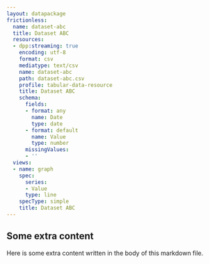 ```yaml
---
layout: datapackage
frictionless:
  name: dataset-abc
  title: Dataset ABC
  resources:
  - dpp:streaming: true
    encoding: utf-8
    format: csv
    mediatype: text/csv
    name: dataset-abc
    path: dataset-abc.csv
    profile: tabular-data-resource
    title: Dataset ABC
    schema:
      fields:
      - format: any
        name: Date
        type: date
      - format: default
        name: Value
        type: number
      missingValues:
      - ''
  views:
  - name: graph
    spec:
      series:
      - Value
      type: line
    specType: simple
    title: Dataset ABC
---
```


## Some extra content

Here is some extra content written in the body of this markdown file.